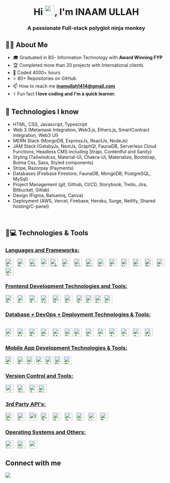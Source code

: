 <h1 align="center">Hi <img src="https://raw.githubusercontent.com/MartinHeinz/MartinHeinz/master/wave.gif" width="30px">, I'm INAAM ULLAH</h1>
<h3 align="center">A passionate Full-stack polyglot ninja monkey</h3>

## 🙋‍♂️ About Me

- 🎓 Graduated in BS- Information Technology with **Award Winning FYP**
- 🏆 Completed more than 20 projects with International clients
- 🤠 Coded 4000+ hours
- ⭐ 80+ Repositories on GitHub
- 📫 How to reach me **<inamullah1414@gmail.com>**
- ⚡ Fun fact **I love coding and I'm a quick learner.**

## 🚀 Technologies I know

- HTML, CSS, Javascript, Typescript
- Web 3 (Metamask Integration, Web3.js, Ethers.js, SmartContract Integration, Web3 UI)
- MERN Stack (MongoDB, ExpressJs, ReactJs, NodeJs)
- JAM Stack (GatsbyJs, NextJs, GraphQl, FaunaDB, Serverless Cloud Functions, Headless CMS including Strapi, Contentful and Sanity)
- Styling (Tailwindcss, Material-UI, Chakra-UI, Materialize, Bootstrap, Bulma Css, Sass, Styled components)
- Stripe, Razorpay (Payments)
- Databases (Firebase Firestore, FaunaDB, MongoDB, PostgreSQL, MySql)
- Project Management (git, Github, CI/CD, Storybook, Trello, Jira, Bitbucket, Gitlab)
- Design (Figma, Balsamiq, Canva)
- Deployment (AWS, Vercel, Firebase, Heroku, Surge, Netlify, Shared hosting/C-panel)

<br/>

## 🚀💻 Technologies & Tools

### <u> Languages and Frameworks: </u>

<span>
  <img src="https://img.shields.io/badge/Ruby-CC342D?style=for-the-badge&logo=ruby&logoColor=white" alt="Ruby logo" title="Ruby" height="25" />
</span>
&nbsp;
<span>
  <img src="https://img.shields.io/badge/Ruby%20on%20Rails-red?style=for-the-badge&logo=ruby-on-rails" alt="Ruby on Rails" title="HTML5" height="25" />
</span>
&nbsp;
<span>
  <img src="https://img.shields.io/badge/CSS3-1572B6?style=for-the-badge&logo=css3&logoColor=white" alt="CSS3 logo" title="CSS3" height="25" />
</span>
&nbsp;
<span>
  <img src="https://img.shields.io/badge/JavaScript-323330?style=for-the-badge&logo=javascript&logoColor=F7DF1E" alt="JavaScript logo" title="JavaScript" height="25" />
</span>
<span>
  <img src="https://img.shields.io/badge/HTML-E34F26?style=for-the-badge&logo=html5&logoColor=white" alt="HTML logo" title="HTML" height="25" />
</span>
&nbsp;
<span>
  <img src="https://img.shields.io/badge/Python-3776AB?style=for-the-badge&logo=python&logoColor=white" alt="Python logo" title="Python" height="25" />
</span>
&nbsp;
<span>
  <img src="https://img.shields.io/badge/C%23-.NET-239120?style=for-the-badge&logo=c-sharp&logoColor=white" alt="C# .NET logo" title="C# .NET" height="25" />
</span>
&nbsp;
<span>
  <img src="https://img.shields.io/badge/PHP-777BB4?style=for-the-badge&logo=php&logoColor=white" alt="PHP logo" title="PHP" height="25" />
</span>
&nbsp;
<span>
  <img src="https://img.shields.io/badge/Django-092E20?style=for-the-badge&logo=django&logoColor=white" alt="Django logo" title="Django" height="25" />
</span>
&nbsp;
<span>
  <img src="https://img.shields.io/badge/Express.js-000000?style=for-the-badge&logo=express&logoColor=white" alt="Express.js logo" title="Express.js" height="25" />
</span>
&nbsp;
<span>
  <img src="https://img.shields.io/badge/Node.js-339933?style=for-the-badge&logo=node.js&logoColor=white" alt="Node.js logo" title="Node.js" height="25" />
</span>
&nbsp;
<span>
  <img src="https://img.shields.io/badge/Elixir-4B275F?style=for-the-badge&logo=elixir&logoColor=white" alt="Elixir logo" title="Elixir" height="25" />
</span>
&nbsp;
<span>
  <img src="https://img.shields.io/badge/Phoenix-5B4638?style=for-the-badge&logo=phoenix&logoColor=E95420" alt="Phoenix logo" title="Phoenix" height="25" />
</span>
&nbsp;
<span>
  <img src="https://img.shields.io/badge/Rust-000000?style=for-the-badge&logo=rust&logoColor=white" alt="Rust logo" title="Rust" height="25" />
</span>
&nbsp;
<span>
  <img src="https://img.shields.io/badge/GraphQL-E10098?style=for-the-badge&logo=graphql&logoColor=white" alt="GraphQL logo" title="GraphQL" height="25" />
</span>

### <u> Frontend Development Technologies and Tools: </u>

<span>
  <img src="https://img.shields.io/badge/React-20232A?style=for-the-badge&logo=react&logoColor=61DAFB" alt="ReactJS logo" title="ReactJS" height="25" />
</span>
&nbsp;
<span>
  <img src="https://img.shields.io/badge/Redux-593D88?style=for-the-badge&logo=redux&logoColor=white" alt="Redux logo" title="Redux" height="25" />
</span>
&nbsp;
<span>
  <img src="https://img.shields.io/badge/Tailwind_CSS-38B2AC?style=for-the-badge&logo=tailwind-css&logoColor=white" alt="TailwindCSS logo" title="TailwindCSS" height="25" />
</span>
&nbsp;
<span>
  <img src="https://img.shields.io/badge/Material%20UI-007FFF?style=for-the-badge&logo=mui&logoColor=white" alt="Material UI logo" title="Material UI" height="25" />
</span>
&nbsp;
<span>
  <img src="https://img.shields.io/badge/Bootstrap-563D7C?style=for-the-badge&logo=bootstrap&logoColor=white" alt="Bootstrap logo" title="Bootstrap" height="25" />
</span>
&nbsp;
<span>
  <img src="https://img.shields.io/badge/figma-563D7C?style=for-the-badge&logo=figma&logoColor=white" alt="Figma logo" title="Figma" height="25" />
</span>
&nbsp;
<span>
  <img src="https://img.shields.io/badge/TypeScript-3178C6?style=for-the-badge&logo=typescript&logoColor=white" alt="TypeScript logo" title="TypeScript" height="25" />
</span>
<span>
  <img src="https://img.shields.io/badge/Redux_Toolkit-764ABC?style=for-the-badge&logo=redux&logoColor=white" alt="Redux Toolkit logo" title="Redux Toolkit" height="25" />
</span>
<span>
  <img src="https://img.shields.io/badge/Next.js-000000?style=for-the-badge&logo=next.js&logoColor=white" alt="Next.js logo" title="Next.js" height="25" />
</span>
<span>
  <img src="https://img.shields.io/badge/Nest.js-E0234E?style=for-the-badge&logo=nestjs&logoColor=white" alt="Nest.js logo" title="Nest.js" height="25" />
</span>

### <u> Database + DevOps + Deployment Technologies & Tools: </u>

<br>

<span>
  <img src="https://img.shields.io/badge/Heroku-430098?style=for-the-badge&logo=heroku&logoColor=white" alt="Heroku logo" title="Heroku" height="25"/>
</span>
&nbsp;
<span>
  <img src="https://img.shields.io/badge/MongoDB-4EA94B?style=for-the-badge&logo=mongodb&logoColor=white" alt="MongoDB logo" title="MongoDB" height="25" />
</span>
&nbsp;
<span>
  <img src="https://img.shields.io/badge/PostgreSQL-4169E1?style=for-the-badge&logo=postgresql&logoColor=white" alt="PostgreSQL logo" title="PostgreSQL" height="25" />
</span>
&nbsp;
<span>
  <img src="https://img.shields.io/badge/Elasticsearch-005571?style=for-the-badge&logo=elasticsearch&logoColor=white" alt="Elasticsearch logo" title="Elasticsearch" height="25" />
</span>
&nbsp;
<span>
  <img src = "https://img.shields.io/badge/MySQL-005C84?style=for-the-badge&logo=mysql&logoColor=white" alt="MySQL logo" title="MySQL" height="25"/>
</span>
&nbsp;
<span>
  <img src="https://img.shields.io/badge/Firebase-FFCA28?style=for-the-badge&logo=firebase&logoColor=black" alt="Firebase logo" title="Firebase" height="25" />
</span>
<span>
  <img src="https://img.shields.io/badge/AWS%20Lambda-FF9900?style=for-the-badge&logo=amazon-aws&logoColor=white" alt="AWS Lambda logo" title="AWS Lambda" height="25" />
</span>
&nbsp;
<span>
  <img src="https://img.shields.io/badge/Docker-2CA5E0?style=for-the-badge&logo=docker&logoColor=white" alt="Docker logo" title="Docker Code" height="25" />
</span>
&nbsp;
<span>
  <img src="https://img.shields.io/badge/AWS-232F3E?style=for-the-badge&logo=amazon-aws&logoColor=white" alt="AWS logo" title="Amazon Web Services" height="25" />
</span>
&nbsp;
<span>
  <img src="https://img.shields.io/badge/Amazon%20RDS-232F3E?style=for-the-badge&logo=amazon-rds&logoColor=white" alt="Amazon RDS logo" title="Amazon RDS" height="25" />
</span>
&nbsp;
<span>
  <img src="https://img.shields.io/badge/AWS%20API%20Gateway-FF9900?style=for-the-badge&logo=amazon-aws&logoColor=white" alt="AWS API Gateway logo" title="AWS API Gateway" height="25" />
</span>
&nbsp;
<span>
  <img src="https://img.shields.io/badge/AWS%20Elastic%20Load%20Balancer-FF9900?style=for-the-badge&logo=amazon-aws&logoColor=white" alt="AWS Elastic Load Balancer logo" title="AWS Elastic Load Balancer" height="25" />
</span>
&nbsp;
<span>
  <img src="https://img.shields.io/badge/Microservices-333333?style=for-the-badge" alt="Microservices" title="Microservices" height="25" />
</span>
&nbsp;

### <u> Mobile App Development Technologies & Tools: </u>

<span>
  <img src="https://img.shields.io/badge/React-20232A?style=for-the-badge&logo=react&logoColor=61DAFB" alt="ReactJS logo" title="ReactJS" height="25" />
</span>
&nbsp;
<span>
  <img src="https://img.shields.io/badge/React_Native-20232A?style=for-the-badge&logo=react&logoColor=61DAFB" alt="React Native logo" title="React Native" height="25" />
</span>
<span>
  <img src="https://img.shields.io/badge/Kotlin-20232A?style=for-the-badge&logo=kotlin&logoColor=61DAFB" alt="Kotlin logo" title="Kotlin" height="25" />
</span>
<span>
  <img src="https://img.shields.io/badge/Java-007396?style=for-the-badge&logo=java&logoColor=white" alt="Java logo" title="Java" height="25" />
</span>
<span>
  <img src="https://img.shields.io/badge/Swift-FA7343?style=for-the-badge&logo=swift&logoColor=white" alt="Swift logo" title="Swift" height="25" />
</span>
<span>
  <img src="https://img.shields.io/badge/Flutter-02569B?style=for-the-badge&logo=flutter&logoColor=white" alt="Flutter logo" title="Flutter" height="25" />
</span>
<span>
  <img src="https://img.shields.io/badge/Objective--C-438eff?style=for-the-badge&logo=objective-c&logoColor=white" alt="Objective-C logo" title="Objective-C" height="25" />
</span>

### <u> Version Control and Tools:</u>

<span>
  <img src="https://img.shields.io/badge/GIT-E44C30?style=for-the-badge&logo=git&logoColor=white" alt="git logo" title="Git" height="25" />
</span>
&nbsp;
<span>
  <img src="https://img.shields.io/badge/GitHub-100000?style=for-the-badge&logo=github&logoColor=white" alt="Github logo" title="Github" height="25" />
</span>
&nbsp;
<span>
  <img src="https://img.shields.io/badge/Azure%20DevOps-0078D7?style=for-the-badge&logo=azure-devops&logoColor=white" alt="Azure DevOps logo" title="Azure DevOps" height="25" />
</span>
<span>
  <img src="https://img.shields.io/badge/Bitbucket-0052CC?style=for-the-badge&logo=bitbucket&logoColor=white" alt="Bitbucket logo" title="Bitbucket" height="25" />
</span>

### <u> 3rd Party API's:</u>

<span>
    <span>
      <img src="https://img.shields.io/badge/Stripe-008CDD?style=for-the-badge&logo=stripe&logoColor=white" alt="Stripe logo" title="Stripe" height="25" />
    </span>
</span>
&nbsp;
<span>
  <img src="https://img.shields.io/badge/Facebook-1877F2?style=for-the-badge&logo=facebook&logoColor=white" alt="Facebook logo" title="Facebook API" height="25" />
</span>
&nbsp;
<span>
  <img src="https://img.shields.io/badge/Instagram-E4405F?style=for-the-badge&logo=instagram&logoColor=white" alt="Instagram logo" title="Instagram" height="25" />
</span>
&nbsp;
<span>
  <img src="https://img.shields.io/badge/Twitter-1DA1F2?style=for-the-badge&logo=twitter&logoColor=white" alt="Twitter logo" title="Twitter" height="25" />
</span>
&nbsp;
<span>
  <img src="https://img.shields.io/badge/Swagger-85EA2D?style=for-the-badge&logo=swagger&logoColor=black" alt="Swagger logo" title="Swagger" height="25" />
</span>
&nbsp;
<span>
  <img src="https://img.shields.io/badge/Google%20APIs-4285F4?style=for-the-badge&logo=google&logoColor=white" alt="Google APIs logo" title="Google APIs" height="25" />
</span>
&nbsp;
<span>
  <img src="https://img.shields.io/badge/ClubReady-333333?style=for-the-badge" alt="ClubReady" title="ClubReady" height="25" />
</span>
&nbsp;
<span>
  <img src="https://img.shields.io/badge/HubSpot-FF7A59?style=for-the-badge&logo=hubspot&logoColor=white" alt="HubSpot" title="HubSpot" height="25" />
</span>
&nbsp;
<span>
  <img src="https://img.shields.io/badge/Twilio-F22F46?style=for-the-badge&logo=twilio&logoColor=white" alt="Twilio logo" title="Twilio" height="25" />
</span>

### <u> Operating Systems and Others:</u>
<span>
  <img src = "https://img.shields.io/badge/Linux-FCC624?style=for-the-badge&logo=linux&logoColor=black" alt="Linux Logo"  title="Linux" height="25"/>
</span>
&nbsp;
<span>
  <img src = "https://img.shields.io/badge/Ubuntu-E95420?style=for-the-badge&logo=ubuntu&logoColor=white" alt="Ubuntu Logo"  title="Ubuntu" height="25"/>
</span>
&nbsp;
<span>
  <img src="https://img.shields.io/badge/macOS-000000?style=for-the-badge&logo=apple&logoColor=white" alt="macOS logo" title="macOS" height="25" />
</span>

## Connect with me

<p align="left">
    <a href = "https://www.linkedin.com/in/inaam-ullah-2b21a3119/">
        <img src="https://img.icons8.com/fluent/48/000000/linkedin.png"/>
    </a>
</p>
